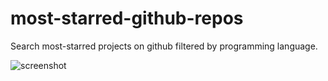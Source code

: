 # most-starred-github-repos
Search most-starred projects on github filtered by programming language.

![screenshot](https://raw.githubusercontent.com/vikassnwl/readme-images/master/screenshot-127.0.0.1_5000-2020.09.13-20_05_04.png?token=AM5DD42Z7XWBEY7BO3WEBLK7LYXPM)
